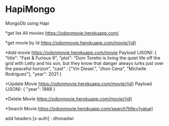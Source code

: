 # HapiMongo
MongoDb using Hapi

*get list All movies
https://odonmovie.herokuapp.com/

*get movie by Id
https://odonmovie.herokuapp.com/movie/{id}

*Add movie
https://odonmovie.herokuapp.com/movie
Payload (JSON):
{
   "title": "Fast & Furious 9",
   "plot": "Dom Toretto is living the quiet life off the grid with Letty and his son, but they know that danger always lurks just over the peaceful horizon",
   "cast" : ["Vin Diesel.", "Jhon Cena", "Michelle Rodriguez"],
   "year": 2021
}

*Update Movie
https://odonmovie.herokuapp.com/movie/{id}
Payload (JSON):
{
   "year": 1988
}

*Delete Movie
https://odonmovie.herokuapp.com/movie/{id}

*Search Movie
https://odonmovie.herokuapp.com/search?title=[value]

add headers [x-auth] : dhonadwi

